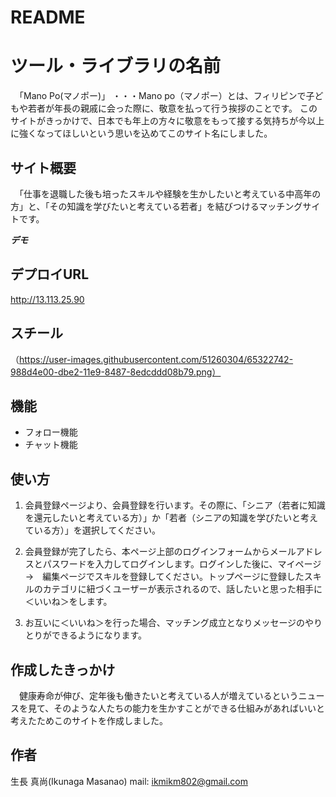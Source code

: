 # README

# ツール・ライブラリの名前
　「Mano Po(マノポー)」
 ・・・Mano po（マノポー）とは、フィリピンで子どもや若者が年長の親戚に会った際に、敬意を払って行う挨拶のことです。
このサイトがきっかけで、日本でも年上の方々に敬意をもって接する気持ちが今以上に強くなってほしいという思いを込めてこのサイト名にしました。
 
 
## サイト概要
　「仕事を退職した後も培ったスキルや経験を生かしたいと考えている中高年の方」と、「その知識を学びたいと考えている若者」を結びつけるマッチングサイトです。 
 
 
***デモ***

## デプロイURL
http://13.113.25.90
 
## スチール
（https://user-images.githubusercontent.com/51260304/65322742-988d4e00-dbe2-11e9-8487-8edcddd08b79.png）
 
## 機能
- フォロー機能
- チャット機能
 
 
## 使い方
1. 会員登録ページより、会員登録を行います。その際に、「シニア（若者に知識を還元したいと考えている方）」か「若者（シニアの知識を学びたいと考えている方）」を選択してください。

2. 会員登録が完了したら、本ページ上部のログインフォームからメールアドレスとパスワードを入力してログインします。ログインした後に、マイページ　→　編集ページでスキルを登録してください。トップページに登録したスキルのカテゴリに紐づくユーザーが表示されるので、話したいと思った相手に＜いいね＞をします。

3. お互いに＜いいね＞を行った場合、マッチング成立となりメッセージのやりとりができるようになります。
 
 
## 作成したきっかけ
　健康寿命が伸び、定年後も働きたいと考えている人が増えているというニュースを見て、そのような人たちの能力を生かすことができる仕組みがあればいいと考えたためこのサイトを作成しました。

 
## 作者
 
生長 真尚(Ikunaga Masanao)
mail: ikmikm802@gmail.com
